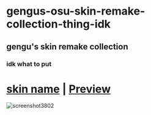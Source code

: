 # gengus-osu-skin-remake-collection-thing-idk
## gengu's skin remake collection

### idk what to put

# [skin name](https://mega.nz/file/ZRRSRbRQ#6nizOmfFk50YodKtBH9EZ9QXVUG6EDdnbnjjEvyOfXg) | [Preview](https://youtu.be/aoEnbIjPEkA)
![screenshot3802](https://user-images.githubusercontent.com/58571851/138344843-a84ad0a6-90e7-48e7-ac3d-b54a89158a76.jpg)
